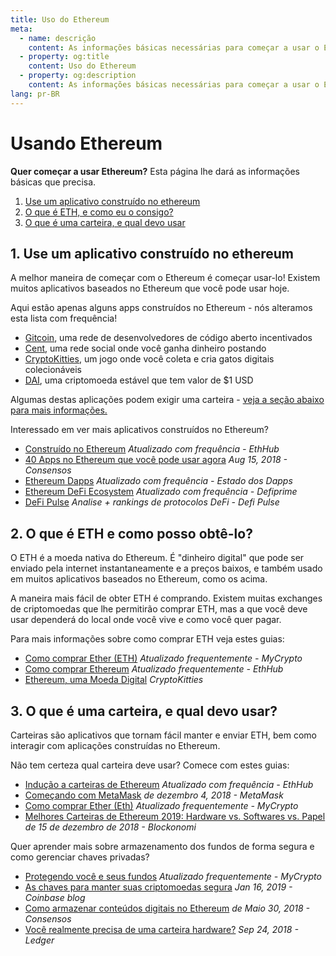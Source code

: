 ```yaml
---
title: Uso do Ethereum
meta:
  - name: descrição
    content: As informações básicas necessárias para começar a usar o Ethereum.
  - property: og:title
    content: Uso do Ethereum
  - property: og:description
    content: As informações básicas necessárias para começar a usar o Ethereum.
lang: pr-BR
---
```


# Usando Ethereum

<div class="featured">

  **Quer começar a usar Ethereum?** Esta página lhe dará as informações básicas que precisa.

  1. [Use um aplicativo construído no ethereum](#_1-use-an-application-built-on-ethereum)
  2. [O que é ETH, e como eu o consigo?](#_2-what-is-eth-and-how-do-i-get-it)
  3. [O que é uma carteira, e qual devo usar](#_3-what-is-a-wallet-and-which-one-should-i-use)

</div>


## 1. Use um aplicativo construído no ethereum

A melhor maneira de começar com o Ethereum é começar usar-lo! Existem muitos aplicativos baseados no Ethereum que você pode usar hoje.

Aqui estão apenas alguns apps construídos no Ethereum - nós alteramos esta lista com frequência!

- [Gitcoin](https://gitcoin.co), uma rede de desenvolvedores de código aberto incentivados
- [Cent](https://beta.cent.co), uma rede social onde você ganha dinheiro postando
- [CryptoKitties](https://www.cryptokitties.co), um jogo onde você coleta e cria gatos digitais colecionáveis
- [DAI](https://makerdao.com/en/), uma criptomoeda estável que tem valor de $1 USD

Algumas destas aplicações podem exigir uma carteira - [veja a seção abaixo para mais informações.](./#_3-what-is-a-wallet-and-which-one-should-i-use)

Interessado em ver mais aplicativos construídos no Ethereum?


- [Construído no Ethereum](https://docs.ethhub.io/built-on-ethereum/built-on-ethereum/) *Atualizado com frequência - EthHub*
- [40 Apps no Ethereum que você pode usar agora](https://media.consensys.net/40-ethereum-apps-you-can-use-right-now-d643333769f7) *Aug 15, 2018 - Consensos*
- [Ethereum Dapps](https://www.stateofthedapps.com/rankings/platform/ethereum) *Atualizado com frequência - Estado dos Dapps*
- [Ethereum DeFi Ecosystem](https://defiprime.com/ethereum) *Atualizado com frequência - Defiprime*
- [DeFi Pulse](https://defipulse.com/) *Analise + rankings de protocolos DeFi - Defi Pulse*



## 2. O que é ETH e como posso obtê-lo?

O ETH é a moeda nativa do Ethereum. É "dinheiro digital" que pode ser enviado pela internet instantaneamente e a preços baixos, e também usado em muitos aplicativos baseados no Ethereum, como os acima.

A maneira mais fácil de obter ETH é comprando. Existem muitas exchanges de criptomoedas que lhe permitirão comprar ETH, mas a que você deve usar dependerá do local onde você vive e como você quer pagar.

Para mais informações sobre como comprar ETH veja estes guias:


- [Como comprar Ether (ETH)](https://support.mycrypto.com/how-to/getting-started/how-to-buy-ether-with-usd) *Atualizado frequentemente - MyCrypto*
- [Como comprar Ethereum](https://docs.ethhub.io/using-ethereum/how-to-buy-ether/) *Atualizado frequentemente - EthHub*
- [Ethereum, uma Moeda Digital](https://www.cryptokitties.co/faq#ethereum-a-digital-currency) *CryptoKitties*


## 3. O que é uma carteira, e qual devo usar?

Carteiras são aplicativos que tornam fácil manter e enviar ETH, bem como interagir com aplicações construídas no Ethereum.


Não tem certeza qual carteira deve usar? Comece com estes guias:


- [Indução a carteiras de Ethereum](https://docs.ethhub.io/using-ethereum/wallets/intro-to-ethereum-wallets/) *Atualizado com frequência - EthHub*
- <a href="https://metamask.zendesk.com/hc/en-us/articles/360015489531-Getting-Started-With-MetaMask-Part-1-">Começando com MetaMask</a> <em>de dezembro 4, 2018 - MetaMask</em>
- <a href="https://support.mycrypto.com/getting-started/creating-a-new-wallet-on-mycrypto.html">Como comprar Ether (Eth)</a> <em>Atualizado frequentemente - MyCrypto</em>
- <a href="https://blockonomi.com/best-ethereum-wallets/">Melhores Carteiras de Ethereum 2019: Hardware vs. Softwares vs. Papel</a> <em>de 15 de dezembro de 2018 - Blockonomi</em>

Quer aprender mais sobre armazenamento dos fundos de forma segura e como gerenciar chaves privadas?


- <a href="https://support.mycrypto.com/staying-safe/protecting-yourself-and-your-funds">Protegendo você e seus fundos</a> <em>Atualizado frequentemente - MyCrypto</em>
- <a href="https://blog.coinbase.com/the-keys-to-keeping-your-crypto-safe-96d497cce6cf">As chaves para manter suas criptomoedas segura</a> <em>Jan 16, 2019 - Coinbase blog</em>
- <a href="https://media.consensys.net/how-to-store-digital-assets-on-ethereum-a2bfdcf66bd0">Como armazenar conteúdos digitais no Ethereum</a> <em>de Maio 30, 2018 - Consensos</em>
- <a href="https://medium.com/ledger-on-security-and-blockchain/ledger-101-part-1-do-you-really-need-a-hardware-wallet-7f5abbadd945">Você realmente precisa de uma carteira hardware?</a> <em>Sep 24, 2018 - Ledger</em>
